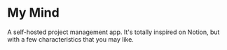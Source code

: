 # My Mind
A self-hosted project management app. It's totally inspired on Notion, but with a few characteristics that you may like.

<!--**My Mind is:**

1. **Open Source**, because no company is better than the community.
2. **Locally Stored**, for the safety of your data (but remember to backup, please).
3. **A Markdown Reader**. So you cannot use that "/" commands from notion. Only Markdown. If you don't know how to use it here is a [quick guide](https://guides.github.com/features/mastering-markdown/) from Github. Don't cry, it's easy...
4. **Shareable**, I mean, you can share your projects with your team if you want to. The process is safe once your team would need an specific password (created by you) in order to access the shared pages. And if you don't want to share from your local machine (fair enough) you can deploy an instance of **My Mind** anywhere with just the projects you want to share. 

<!--Check here the live sample in a repl--


## Download

## How to Use

There is no need of installation, just click the executable and a window will appear alearting you the app is running. Do NOT close this window until you have done!

Now you can visit "http://localhost:5123" to see a page like this:

<!--image--

The rest of the functionalities is pretty intuitives once you know some Markdown and have some experience with Notion like apps. For further instructions check the User Manual. 

## Technologies

* Python
* Flask
* Github API
* Javascript
* Bootstrap

## Plans for the Future

[] Implement the the "Shared" feature.
[] Include Unsplash API for an easy images feature.
[] A way to work with My Mind in Mobile.
[] Easy import/export Markdown projects.
[] Dark Mode


## Contribute



